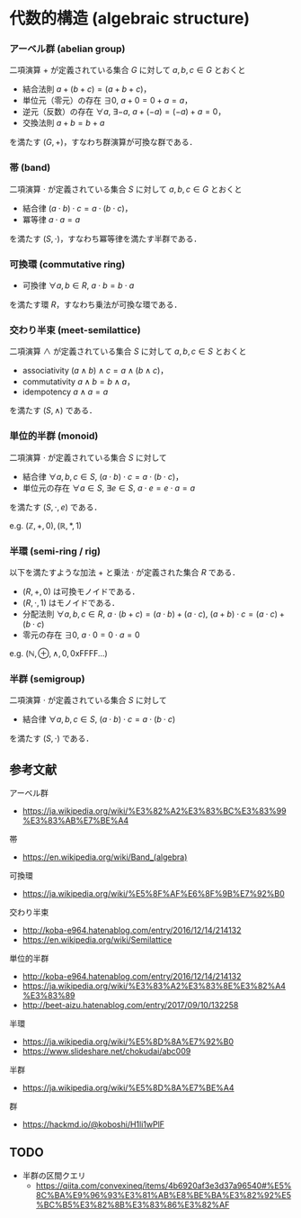 # 代数的構造 (algebraic structure)


### アーベル群 (abelian group)

二項演算 $+$ が定義されている集合 $G$ に対して $a, b, c \in G$ とおくと

- 結合法則 $a + (b + c) = (a + b + c)$，
- 単位元（零元）の存在 $\exists 0,\ a + 0 = 0 + a = a$，
- 逆元（反数）の存在 $\forall a,\ \exists {-a},\ a + (-a) = (-a) + a = 0$，
- 交換法則 $a + b = b + a$

を満たす $(G, +)$，すなわち群演算が可換な群である．


### 帯 (band)

二項演算 $\cdot$ が定義されている集合 $S$ に対して $a, b, c \in G$ とおくと

- 結合律 $(a \cdot b) \cdot c = a \cdot (b \cdot c)$，
- 冪等律 $a \cdot a = a$

を満たす $(S, \cdot)$，すなわち冪等律を満たす半群である．


### 可換環 (commutative ring)

- 可換律 $\forall a, b \in R,\ a \cdot b = b \cdot a$

を満たす環 $R$，すなわち乗法が可換な環である．


### 交わり半束 (meet-semilattice)

二項演算 $\land$ が定義されている集合 $S$ に対して $a, b, c \in S$ とおくと

- associativity $(a \land b) \land c = a \land (b \land c)$，
- commutativity $a \land b = b \land a$，
- idempotency $a \land a = a$

を満たす $(S, \land)$ である．


### 単位的半群 (monoid)

二項演算 $\cdot$ が定義されている集合 $S$ に対して

- 結合律 $\forall a, b, c \in S,\ (a \cdot b) \cdot c = a \cdot (b \cdot c)$，
- 単位元の存在 $\forall a \in S,\ \exists e \in S,\ a \cdot e = e \cdot a = a$

を満たす $(S, \cdot, e)$ である．

e.g. $(\mathbb{Z}, +, 0), (\mathbb{R}, \ast, 1)$


### 半環 (semi-ring / rig)

以下を満たすような加法 $+$ と乗法 $\cdot$ が定義された集合 $R$ である．

- $(R, +, 0)$ は可換モノイドである．
- $(R, \cdot, 1)$ はモノイドである．
- 分配法則 $\forall a, b, c \in R,\ a \cdot (b + c) = (a \cdot b) + (a \cdot c),\ (a + b) \cdot c = (a \cdot c) + (b \cdot c)$
- 零元の存在 $\exists 0,\ a \cdot 0 = 0 \cdot a = 0$

e.g. $(\mathbb{N}, \oplus, \land, 0, \text{0xFFFF...})$


### 半群 (semigroup)

二項演算 $\cdot$ が定義されている集合 $S$ に対して

- 結合律 $\forall a, b, c \in S,\ (a \cdot b) \cdot c = a \cdot (b \cdot c)$

を満たす $(S, \cdot)$ である．


## 参考文献

アーベル群
- https://ja.wikipedia.org/wiki/%E3%82%A2%E3%83%BC%E3%83%99%E3%83%AB%E7%BE%A4

帯
- https://en.wikipedia.org/wiki/Band_(algebra)

可換環
- https://ja.wikipedia.org/wiki/%E5%8F%AF%E6%8F%9B%E7%92%B0

交わり半束
- http://koba-e964.hatenablog.com/entry/2016/12/14/214132
- https://en.wikipedia.org/wiki/Semilattice

単位的半群
- http://koba-e964.hatenablog.com/entry/2016/12/14/214132
- https://ja.wikipedia.org/wiki/%E3%83%A2%E3%83%8E%E3%82%A4%E3%83%89
- http://beet-aizu.hatenablog.com/entry/2017/09/10/132258

半環
- https://ja.wikipedia.org/wiki/%E5%8D%8A%E7%92%B0
- https://www.slideshare.net/chokudai/abc009

半群
- https://ja.wikipedia.org/wiki/%E5%8D%8A%E7%BE%A4

群
- https://hackmd.io/@koboshi/H1li1wPlF


## TODO

- 半群の区間クエリ
  - https://qiita.com/convexineq/items/4b6920af3e3d37a96540#%E5%8C%BA%E9%96%93%E3%81%AB%E8%BE%BA%E3%82%92%E5%BC%B5%E3%82%8B%E3%83%86%E3%82%AF
